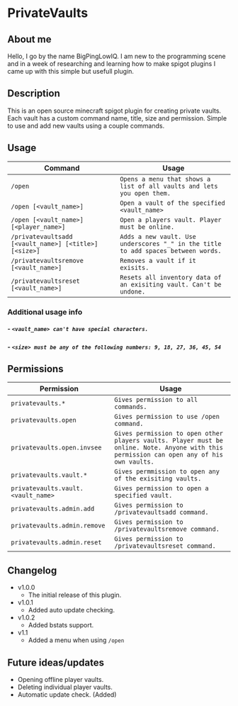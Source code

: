 # PrivateVaults

## About me

Hello, I go by the name BigPingLowIQ. I am new to the programming scene and in a week of researching and learning how to make spigot plugins I came up with 
this simple but usefull plugin. 


## Description

This is an open source minecraft spigot plugin for creating private vaults. Each vault has a custom command name, title, size and permission. 
Simple to use and add new vaults using a couple commands.

## Usage

| Command | Usage |
| --- | --- |
| `/open` | `Opens a menu that shows a list of all vaults and lets you open them.` |
| `/open [<vault_name>]` | `Open a vault of the specified <vault_name>` |
| `/open [<vault_name>] [<player_name>]` | `Open a players vault. Player must be online.` |
| `/privatevaultsadd [<vault_name>] [<title>] [<size>]` | `Adds a new vault. Use underscores "_" in the title to add spaces between words.` |
| `/privatevaultsremove [<vault_name>]` | `Removes a vault if it exisits.` |
| `/privatevaultsreset [<vault_name>]` | `Resets all inventory data of an exisiting vault. Can't be undone.` |
### Additional usage info
##### - `<vault_name> can't have special characters.`
##### - `<size> must be any of the following numbers: 9, 18, 27, 36, 45, 54`

## Permissions

| Permission | Usage |
| --- | --- |
| `privatevaults.*` | `Gives permission to all commands.` |
| `privatevaults.open` | `Gives permission to use /open command.` |
| `privatevaults.open.invsee` | `Gives permission to open other players vaults. Player must be online. Note. Anyone with this permission can open any of his own vaults.`|
| `privatevaults.vault.* ` | `Gives permmission to open any of the exisiting vaults.` |
| `privatevaults.vault.<vault_name>` | `Gives permission to open a specified vault.` |
| `privatevaults.admin.add` | `Gives permission to /privatevaultsadd command.` |
| `privatevaults.admin.remove` | `Gives permission to /privatevaultsremove command.` |
| `privatevaults.admin.reset` | `Gives permission to /privatevaultsreset command.` |

## Changelog
- v1.0.0
  - The initial release of this plugin.
- v1.0.1
  - Added auto update checking.
- v1.0.2
  - Added bstats support.
- v1.1
  - Added a menu when using `/open`

## Future ideas/updates

- Opening offline player vaults.
- Deleting individual player vaults.
- Automatic update check. (Added)

